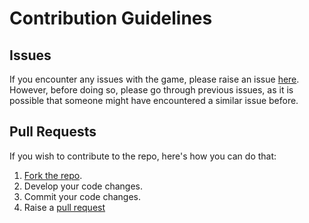 # Contribution Guidelines

## Issues 
If you encounter any issues with the game, please raise an issue [here](https://github.com/deepikanaryani/JumpingJack/issues/new).
However, before doing so, please go through previous issues, as it is possible that someone might have encountered a similar issue before.

## Pull Requests
If you wish to contribute to the repo, here's how you can do that:
1. [Fork the repo](https://github.com/deepikanaryani/JumpingJack).
2. Develop your code changes.
3. Commit your code changes.
4. Raise a [pull request](https://github.com/deepikanaryani/JumpingJack/pulls)
